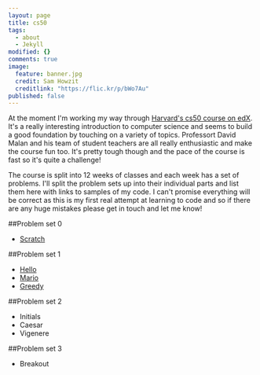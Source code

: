 ```yaml
---
layout: page
title: cs50
tags: 
  - about
  - Jekyll
modified: {}
comments: true
image: 
  feature: banner.jpg
  credit: Sam Howzit
  creditlink: "https://flic.kr/p/bWo7Au"
published: false
---
```



At the moment I'm working my way through [Harvard's cs50 course on edX](https://www.edx.org/course/introduction-computer-science-harvardx-cs50x). It's a really interesting introduction to computer science and seems to build a good foundation by touching on a variety of topics. Professort David Malan and his team of student teachers are all really enthusiastic and make the course fun too. It's pretty tough though and the pace of the course is fast so it's quite a challenge!

The course is split into 12 weeks of classes and each week has a set of problems. I'll split the problem sets up into their individual parts and list them here with links to samples of my code. I can't promise everything will be correct as this is my first real attempt at learning to code and so if there are any huge mistakes please get in touch and let me know!

##Problem set 0
- [Scratch](http://scratch.mit.edu/projects/42645350/)

##Problem set 1
- [Hello](/hello-c/)
- [Mario](/mario-c/)
- [Greedy](/greedy-c/)

##Problem set 2
- Initials
- Caesar
- Vigenere

##Problem set 3
- Breakout

